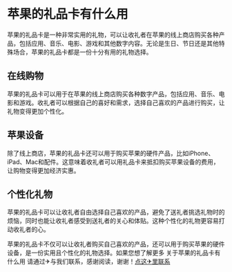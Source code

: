 # 苹果的礼品卡有什么用

苹果的礼品卡是一种非常实用的礼物，可以让收礼者在苹果的线上商店购买各种产品，包括应用、音乐、电影、游戏和其他数字内容。无论是生日、节日还是其他特殊场合，苹果的礼品卡都是一份十分有用的礼物选择。

## 在线购物

苹果的礼品卡可以用于在苹果的线上商店购买各种数字产品，包括应用、音乐、电影和游戏。收礼者可以根据自己的喜好和需求，选择自己喜欢的产品进行购买，让礼物变得更加个性化。

## 苹果设备

除了线上商店，苹果的礼品卡还可以用于购买苹果的硬件产品，比如iPhone、iPad、Mac和配件。这意味着收礼者可以用礼品卡来抵扣购买苹果设备的费用，让购物变得更加经济实惠。

## 个性化礼物

苹果的礼品卡可以让收礼者自由选择自己喜欢的产品，避免了送礼者挑选礼物时的烦恼，同时也能让收礼者感受到送礼者的关心和体贴。这种个性化的礼物更容易打动收礼者的心。

苹果的礼品卡不仅可以让收礼者购买自己喜欢的产品，还可以用于购买苹果的硬件设备，是一份实用且个性化的礼物选择。如果您想了解更多 关于苹果的礼品卡有什么用 请通过✈与我们联系，感谢阅读，谢谢！[点这✈里联系](https://ww.k02.cc)